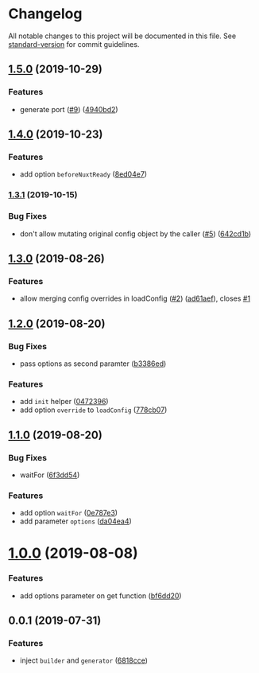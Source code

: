 # Changelog

All notable changes to this project will be documented in this file. See [standard-version](https://github.com/conventional-changelog/standard-version) for commit guidelines.

## [1.5.0](https://github.com/nuxt-community/module-test-utils/compare/v1.4.0...v1.5.0) (2019-10-29)


### Features

* generate port ([#9](https://github.com/nuxt-community/module-test-utils/issues/9)) ([4940bd2](https://github.com/nuxt-community/module-test-utils/commit/4940bd2))

## [1.4.0](https://github.com/nuxt-community/module-test-utils/compare/v1.3.1...v1.4.0) (2019-10-23)


### Features

* add option `beforeNuxtReady` ([8ed04e7](https://github.com/nuxt-community/module-test-utils/commit/8ed04e7))

### [1.3.1](https://github.com/nuxt-community/module-test-utils/compare/v1.3.0...v1.3.1) (2019-10-15)


### Bug Fixes

* don't allow mutating original config object by the caller ([#5](https://github.com/nuxt-community/module-test-utils/issues/5)) ([642cd1b](https://github.com/nuxt-community/module-test-utils/commit/642cd1b))

## [1.3.0](https://github.com/nuxt-community/module-test-utils/compare/v1.2.0...v1.3.0) (2019-08-26)


### Features

* allow merging config overrides in loadConfig ([#2](https://github.com/nuxt-community/module-test-utils/issues/2)) ([ad61aef](https://github.com/nuxt-community/module-test-utils/commit/ad61aef)), closes [#1](https://github.com/nuxt-community/module-test-utils/issues/1)

## [1.2.0](https://github.com/nuxt-community/module-test-utils/compare/v1.1.0...v1.2.0) (2019-08-20)


### Bug Fixes

* pass options as second paramter ([b3386ed](https://github.com/nuxt-community/module-test-utils/commit/b3386ed))


### Features

* add `init` helper ([0472396](https://github.com/nuxt-community/module-test-utils/commit/0472396))
* add option `override` to `loadConfig` ([778cb07](https://github.com/nuxt-community/module-test-utils/commit/778cb07))

## [1.1.0](https://github.com/nuxt-community/module-test-utils/compare/v1.0.0...v1.1.0) (2019-08-20)


### Bug Fixes

* waitFor ([6f3dd54](https://github.com/nuxt-community/module-test-utils/commit/6f3dd54))


### Features

* add option `waitFor` ([0e787e3](https://github.com/nuxt-community/module-test-utils/commit/0e787e3))
* add parameter `options` ([da04ea4](https://github.com/nuxt-community/module-test-utils/commit/da04ea4))

# [1.0.0](https://github.com/nuxt-community/module-test-utils/compare/v0.0.1...v1.0.0) (2019-08-08)


### Features

* add options parameter on get function ([bf6dd20](https://github.com/nuxt-community/module-test-utils/commit/bf6dd20))



## 0.0.1 (2019-07-31)


### Features

* inject `builder` and `generator` ([6818cce](https://github.com/nuxt-community/module-test-utils/commit/6818cce))
